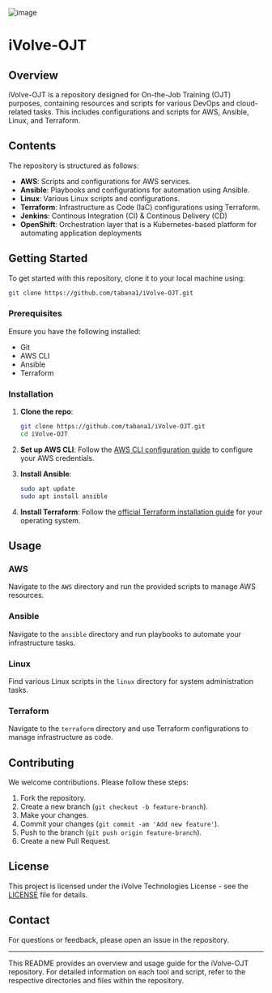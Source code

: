 ![image](https://github.com/tabana1/iVolve-OJT/assets/113201941/62faad5e-7830-47d4-bd24-777100ba0fe3)

# iVolve-OJT


## Overview

iVolve-OJT is a repository designed for On-the-Job Training (OJT) purposes, containing resources and scripts for various DevOps and cloud-related tasks. This includes configurations and scripts for AWS, Ansible, Linux, and Terraform.

## Contents

The repository is structured as follows:

- **AWS**: Scripts and configurations for AWS services.
- **Ansible**: Playbooks and configurations for automation using Ansible.
- **Linux**: Various Linux scripts and configurations.
- **Terraform**: Infrastructure as Code (IaC) configurations using Terraform.
- **Jenkins**: Continous Integration (CI) & Continous Delivery (CD)
- **OpenShift**: Orchestration layer that is a Kubernetes-based platform for automating application deployments
## Getting Started

To get started with this repository, clone it to your local machine using:

```bash
git clone https://github.com/tabana1/iVolve-OJT.git
```

### Prerequisites

Ensure you have the following installed:

- Git
- AWS CLI
- Ansible
- Terraform

### Installation

1. **Clone the repo**:
    ```bash
    git clone https://github.com/tabana1/iVolve-OJT.git
    cd iVolve-OJT
    ```
2. **Set up AWS CLI**:
    Follow the [AWS CLI configuration guide](https://docs.aws.amazon.com/cli/latest/userguide/cli-configure-quickstart.html) to configure your AWS credentials.

3. **Install Ansible**:
    ```bash
    sudo apt update
    sudo apt install ansible
    ```

4. **Install Terraform**:
    Follow the [official Terraform installation guide](https://learn.hashicorp.com/tutorials/terraform/install-cli) for your operating system.

## Usage

### AWS

Navigate to the `AWS` directory and run the provided scripts to manage AWS resources.

### Ansible

Navigate to the `ansible` directory and run playbooks to automate your infrastructure tasks.

### Linux

Find various Linux scripts in the `linux` directory for system administration tasks.

### Terraform

Navigate to the `terraform` directory and use Terraform configurations to manage infrastructure as code.

## Contributing

We welcome contributions. Please follow these steps:

1. Fork the repository.
2. Create a new branch (`git checkout -b feature-branch`).
3. Make your changes.
4. Commit your changes (`git commit -am 'Add new feature'`).
5. Push to the branch (`git push origin feature-branch`).
6. Create a new Pull Request.

## License

This project is licensed under the iVolve Technologies License - see the [LICENSE](LICENSE) file for details.

## Contact

For questions or feedback, please open an issue in the repository.

---

This README provides an overview and usage guide for the iVolve-OJT repository. For detailed information on each tool and script, refer to the respective directories and files within the repository.
